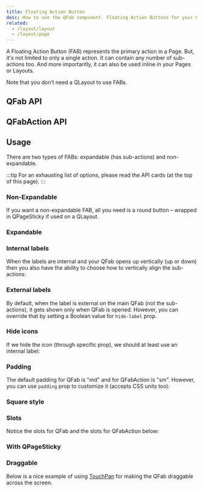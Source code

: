 ```yaml
---
title: Floating Action Button
desc: How to use the QFab component. Floating Action Buttons for your Quasar app.
related:
  - /layout/layout
  - /layout/page
---
```


A Floating Action Button (FAB) represents the primary action in a Page. But, it's not limited to only a single action. It can contain any number of sub-actions too. And more importantly, it can also be used inline in your Pages or Layouts.

Note that you don’t need a QLayout to use FABs.

## QFab API
<doc-api file="QFab" />

## QFabAction API
<doc-api file="QFabAction" />

## Usage
There are two types of FABs: expandable (has sub-actions) and non-expandable.

:::tip
For an exhausting list of options, please read the API cards (at the top of this page).
:::

### Non-Expandable
If you want a non-expandable FAB, all you need is a round button – wrapped in QPageSticky if used on a QLayout.

<doc-example title="Non expandable" file="QFab/NonExpandable" />

### Expandable

<doc-example title="Expandable" file="QFab/Expandable" />

### Internal labels <q-badge align="top" color="brand-primary" label="v1.9+" />

<doc-example title="Internal label" file="QFab/InternalLabel" />

<doc-example title="Toggling internal label" file="QFab/InternalLabelToggling" />

When the labels are internal and your QFab opens up vertically (up or down) then you also have the ability to choose how to vertically align the sub-actions:

<doc-example title="Vertical actions alignment" file="QFab/VerticalActionsAlignment" />

### External labels <q-badge align="top" color="brand-primary" label="v1.9+" />

By default, when the label is external on the main QFab (not the sub-actions), it gets shown only when QFab is opened. However, you can override that by setting a Boolean value for `hide-label` prop.

<doc-example title="External label" file="QFab/ExternalLabel" />

<doc-example title="Custom styled external label" file="QFab/ExternalLabelStyled" />

<doc-example title="Toggling external label" file="QFab/ExternalLabelToggling" />

### Hide icons <q-badge align="top" color="brand-primary" label="v1.9.14+" />

If we hide the icon (through specific prop), we should at least use an internal label:

<doc-example title="Hide icon" file="QFab/HideIcon" />

### Padding <q-badge align="top" color="brand-primary" label="v1.11+" />

The default padding for QFab is "md" and for QFabAction is "sm". However, you can use `padding` prop to customize it (accepts CSS units too):

<doc-example title="Playing with padding" file="QFab/Padding" />

### Square style <q-badge align="top" color="brand-primary" label="v1.9+" />

<doc-example title="Square style" file="QFab/SquareStyle" />

### Slots <q-badge align="top" color="brand-primary" label="v1.17+" />

Notice the slots for QFab and the slots for QFabAction below:

<doc-example title="Slots: icon, active-icon and label" file="QFab/FabSlots" />

### With QPageSticky

<doc-example title="With QPageSticky" file="QFab/PageSticky" />

### Draggable

Below is a nice example of using [TouchPan](/vue-directives/touch-pan) for making the QFab draggable across the screen.

<doc-example title="Draggable" file="QFab/Draggable" />
